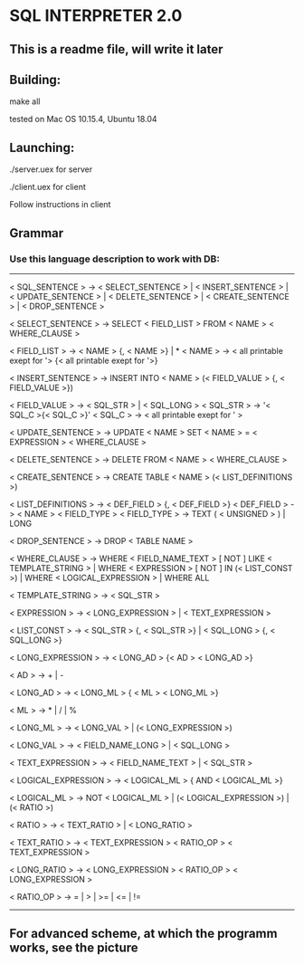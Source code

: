 #  SQL INTERPRETER 2.0

## This is a readme file, will write it later

## Building:

make all

tested on Mac OS 10.15.4, Ubuntu 18.04

## Launching:

./server.uex for server

./client.uex for client

Follow instructions in client

## Grammar

### Use this language description to work with DB:

---

< SQL_SENTENCE > -> < SELECT_SENTENCE > | < INSERT_SENTENCE > | < UPDATE_SENTENCE > | < DELETE_SENTENCE > | < CREATE_SENTENCE > | < DROP_SENTENCE >

< SELECT_SENTENCE > -> SELECT < FIELD_LIST > FROM < NAME > < WHERE_CLAUSE >

< FIELD_LIST > -> < NAME > {, < NAME >} | *
< NAME > -> < all printable exept for '> {< all printable exept for '>}

< INSERT_SENTENCE > -> INSERT INTO < NAME > (< FIELD_VALUE > {, < FIELD_VALUE >})

< FIELD_VALUE > -> < SQL_STR > | < SQL_LONG >
< SQL_STR > -> '< SQL_C >{< SQL_C >}'
< SQL_C > -> < all printable exept for ' >

< UPDATE_SENTENCE > -> UPDATE < NAME > SET < NAME > = < EXPRESSION > < WHERE_CLAUSE >
    
< DELETE_SENTENCE > -> DELETE FROM < NAME >  < WHERE_CLAUSE >

< CREATE_SENTENCE > -> CREATE TABLE < NAME > (< LIST_DEFINITIONS >)

< LIST_DEFINITIONS > -> < DEF_FIELD > {, < DEF_FIELD >}
< DEF_FIELD > -> < NAME > < FIELD_TYPE >
< FIELD_TYPE > -> TEXT ( < UNSIGNED > ) | LONG

 < DROP_SENTENCE > -> DROP < TABLE NAME >


< WHERE_CLAUSE > -> 
      WHERE < FIELD_NAME_TEXT > [ NOT ] LIKE < TEMPLATE_STRING > 
    | WHERE < EXPRESSION > [ NOT ] IN (< LIST_CONST >)
    | WHERE < LOGICAL_EXPRESSION >
    | WHERE ALL 
    
< TEMPLATE_STRING > -> < SQL_STR >

< EXPRESSION > -> < LONG_EXPRESSION > | < TEXT_EXPRESSION >
    
< LIST_CONST > -> < SQL_STR > {, < SQL_STR >} | < SQL_LONG > {, < SQL_LONG >}

< LONG_EXPRESSION > -> < LONG_AD > {< AD > < LONG_AD >}
    
< AD > -> + | -
    
< LONG_AD > -> < LONG_ML > { < ML > < LONG_ML >}
    
< ML > -> * | / | %
    
< LONG_ML > -> < LONG_VAL > | (< LONG_EXPRESSION >)

< LONG_VAL > -> < FIELD_NAME_LONG > | < SQL_LONG >

< TEXT_EXPRESSION > -> < FIELD_NAME_TEXT > | < SQL_STR >

< LOGICAL_EXPRESSION > -> < LOGICAL_ML > { AND < LOGICAL_ML >}

< LOGICAL_ML > -> NOT < LOGICAL_ML > | (< LOGICAL_EXPRESSION >) | (< RATIO >)
    
< RATIO > -> < TEXT_RATIO > | < LONG_RATIO >
    
< TEXT_RATIO > -> < TEXT_EXPRESSION > < RATIO_OP > < TEXT_EXPRESSION >

< LONG_RATIO > -> < LONG_EXPRESSION > < RATIO_OP > < LONG_EXPRESSION >

< RATIO_OP > -> = | > | >= | <= | !=

---

## For advanced scheme, at which the programm works, see the picture
